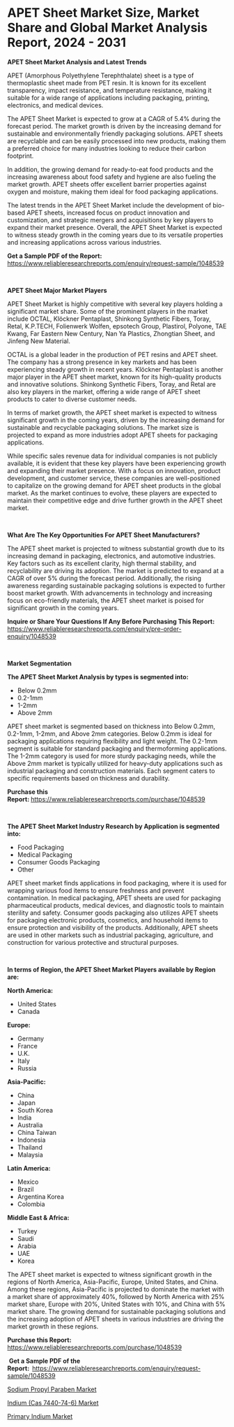 <p><h1>APET Sheet Market Size, Market Share and Global Market Analysis Report, 2024 - 2031</h1></p><p><strong>APET Sheet Market Analysis and Latest Trends</strong></p>
<p><p>APET (Amorphous Polyethylene Terephthalate) sheet is a type of thermoplastic sheet made from PET resin. It is known for its excellent transparency, impact resistance, and temperature resistance, making it suitable for a wide range of applications including packaging, printing, electronics, and medical devices.</p><p>The APET Sheet Market is expected to grow at a CAGR of 5.4% during the forecast period. The market growth is driven by the increasing demand for sustainable and environmentally friendly packaging solutions. APET sheets are recyclable and can be easily processed into new products, making them a preferred choice for many industries looking to reduce their carbon footprint.</p><p>In addition, the growing demand for ready-to-eat food products and the increasing awareness about food safety and hygiene are also fueling the market growth. APET sheets offer excellent barrier properties against oxygen and moisture, making them ideal for food packaging applications.</p><p>The latest trends in the APET Sheet Market include the development of bio-based APET sheets, increased focus on product innovation and customization, and strategic mergers and acquisitions by key players to expand their market presence. Overall, the APET Sheet Market is expected to witness steady growth in the coming years due to its versatile properties and increasing applications across various industries.</p></p>
<p><strong>Get a Sample PDF of the Report:&nbsp;</strong> <a href="https://www.reliableresearchreports.com/enquiry/request-sample/1048539">https://www.reliableresearchreports.com/enquiry/request-sample/1048539</a></p>
<p>&nbsp;</p>
<p><strong>APET Sheet Major Market Players</strong></p>
<p><p>APET Sheet Market is highly competitive with several key players holding a significant market share. Some of the prominent players in the market include OCTAL, Klöckner Pentaplast, Shinkong Synthetic Fibers, Toray, Retal, K.P.TECH, Folienwerk Wolfen, epsotech Group, Plastirol, Polyone, TAE Kwang, Far Eastern New Century, Nan Ya Plastics, Zhongtian Sheet, and Jinfeng New Material.</p><p>OCTAL is a global leader in the production of PET resins and APET sheet. The company has a strong presence in key markets and has been experiencing steady growth in recent years. Klöckner Pentaplast is another major player in the APET sheet market, known for its high-quality products and innovative solutions. Shinkong Synthetic Fibers, Toray, and Retal are also key players in the market, offering a wide range of APET sheet products to cater to diverse customer needs.</p><p>In terms of market growth, the APET sheet market is expected to witness significant growth in the coming years, driven by the increasing demand for sustainable and recyclable packaging solutions. The market size is projected to expand as more industries adopt APET sheets for packaging applications.</p><p>While specific sales revenue data for individual companies is not publicly available, it is evident that these key players have been experiencing growth and expanding their market presence. With a focus on innovation, product development, and customer service, these companies are well-positioned to capitalize on the growing demand for APET sheet products in the global market. As the market continues to evolve, these players are expected to maintain their competitive edge and drive further growth in the APET sheet market.</p></p>
<p>&nbsp;</p>
<p><strong>What Are The Key Opportunities For APET Sheet Manufacturers?</strong></p>
<p><p>The APET sheet market is projected to witness substantial growth due to its increasing demand in packaging, electronics, and automotive industries. Key factors such as its excellent clarity, high thermal stability, and recyclability are driving its adoption. The market is predicted to expand at a CAGR of over 5% during the forecast period. Additionally, the rising awareness regarding sustainable packaging solutions is expected to further boost market growth. With advancements in technology and increasing focus on eco-friendly materials, the APET sheet market is poised for significant growth in the coming years.</p></p>
<p><strong>Inquire or Share Your Questions If Any Before Purchasing This Report:</strong> <a href="https://www.reliableresearchreports.com/enquiry/pre-order-enquiry/1048539">https://www.reliableresearchreports.com/enquiry/pre-order-enquiry/1048539</a></p>
<p>&nbsp;</p>
<p><strong>Market Segmentation</strong></p>
<p><strong>The APET Sheet Market Analysis by types is segmented into:</strong></p>
<p><ul><li>Below 0.2mm</li><li>0.2-1mm</li><li>1-2mm</li><li>Above 2mm</li></ul></p>
<p><p>APET sheet market is segmented based on thickness into Below 0.2mm, 0.2-1mm, 1-2mm, and Above 2mm categories. Below 0.2mm is ideal for packaging applications requiring flexibility and light weight. The 0.2-1mm segment is suitable for standard packaging and thermoforming applications. The 1-2mm category is used for more sturdy packaging needs, while the Above 2mm market is typically utilized for heavy-duty applications such as industrial packaging and construction materials. Each segment caters to specific requirements based on thickness and durability.</p></p>
<p><strong>Purchase this Report:&nbsp;</strong><a href="https://www.reliableresearchreports.com/purchase/1048539">https://www.reliableresearchreports.com/purchase/1048539</a></p>
<p>&nbsp;</p>
<p><strong>The APET Sheet Market Industry Research by Application is segmented into:</strong></p>
<p><ul><li>Food Packaging</li><li>Medical Packaging</li><li>Consumer Goods Packaging</li><li>Other</li></ul></p>
<p><p>APET sheet market finds applications in food packaging, where it is used for wrapping various food items to ensure freshness and prevent contamination. In medical packaging, APET sheets are used for packaging pharmaceutical products, medical devices, and diagnostic tools to maintain sterility and safety. Consumer goods packaging also utilizes APET sheets for packaging electronic products, cosmetics, and household items to ensure protection and visibility of the products. Additionally, APET sheets are used in other markets such as industrial packaging, agriculture, and construction for various protective and structural purposes.</p></p>
<p>&nbsp;</p>
<p><strong>In terms of Region, the APET Sheet Market Players available by Region are:</strong></p>
<p>
    <p> <strong> North America: </strong>
        <ul>
            <li>United States</li>
            <li>Canada</li>
        </ul>
        </p> 
    <p> <strong> Europe: </strong>
        <ul>
            <li>Germany</li>
            <li>France</li>
            <li>U.K.</li>
            <li>Italy</li>
            <li>Russia</li>
        </ul>
        </p> 
    <p> <strong> Asia-Pacific: </strong>
        <ul>
            <li>China</li>
            <li>Japan</li>
            <li>South Korea</li>
            <li>India</li>
            <li>Australia</li>
            <li>China Taiwan</li>
            <li>Indonesia</li>
            <li>Thailand</li>
            <li>Malaysia</li>
        </ul>
        </p> 
    <p> <strong> Latin America: </strong>
        <ul>
            <li>Mexico</li>
            <li>Brazil</li>
            <li>Argentina Korea</li>
            <li>Colombia</li>
        </ul>
        </p> 
    <p> <strong> Middle East & Africa: </strong>
        <ul>
            <li>Turkey</li>
            <li>Saudi</li>
            <li>Arabia</li>
            <li>UAE</li>
            <li>Korea</li>
        </ul>
    </p>
    </p>
<p><p>The APET sheet market is expected to witness significant growth in the regions of North America, Asia-Pacific, Europe, United States, and China. Among these regions, Asia-Pacific is projected to dominate the market with a market share of approximately 40%, followed by North America with 25% market share, Europe with 20%, United States with 10%, and China with 5% market share. The growing demand for sustainable packaging solutions and the increasing adoption of APET sheets in various industries are driving the market growth in these regions.</p></p>
<p><strong>Purchase this Report: </strong><a href="https://www.reliableresearchreports.com/purchase/1048539">https://www.reliableresearchreports.com/purchase/1048539</a></p>
<p>&nbsp;<strong>Get a Sample PDF of the Report:&nbsp;&nbsp;</strong><a href="https://www.reliableresearchreports.com/enquiry/request-sample/1048539">https://www.reliableresearchreports.com/enquiry/request-sample/1048539</a></p>
<p><strong></strong></p>
<p><p><a href="https://github.com/Sherrillcrooksxa8i18ucf2m/Market-Research-Report-List-1/blob/main/sodium-propyl-paraben-market.md">Sodium Propyl Paraben Market</a></p><p><a href="https://lydian-appliance-61d.notion.site/Indium-Cas-7440-74-6-Market-Research-Report-Provides-Critical-Insights-that-can-help-Shape-Busines-f9c1bc8081b34a96b1a3a2e44a2f26ee">Indium (Cas 7440-74-6) Market</a></p><p><a href="https://summer-dogwood-3e9.notion.site/Primary-Indium-Market-Research-Report-Reveals-The-Latest-Trends-And-Opportunities-of-this-Market-for-0ae70a9f5f3742ff9dc4d69571607e14">Primary Indium Market</a></p></p>